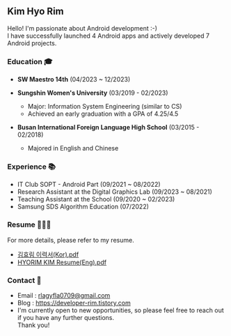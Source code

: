 ##  Kim Hyo Rim

Hello! I'm passionate about Android development :-) </br>
I have successfully launched 4 Android apps and actively developed 7 Android projects.


### Education 🎓

- **SW Maestro 14th** (04/2023 ~ 12/2023)

- **Sungshin Women's University** (03/2019 - 02/2023)
  
  - Major: Information System Engineering (similar to CS)
  - Achieved an early graduation with a GPA of 4.25/4.5
 
- **Busan International Foreign Language High School** (03/2015 - 02/2018)

  - Majored in English and Chinese



### Experience 📚

- IT Club SOPT - Android Part (09/2021 ~ 08/2022)
- Research Assistant at the Digital Graphics Lab (09/2023 ~ 08/2021)
- Teaching Assistant at the School (09/2020 ~ 02/2023)
- Samsung SDS Algorithm Education (07/2022)

### Resume 👩🏻‍💻

For more details, please refer to my resume.
- <a href="https://github.com/KxxHyoRim/Kxxhyorim/files/13557713/Resume.pdf" target="_blank">김효림 이력서(Kor).pdf</a>
- <a href="https://github.com/KxxHyoRim/Kxxhyorim/files/15022845/Hyorim.Kim_Resume.Eng.pdf" target="_blank">HYORIM KIM Resume(Eng).pdf</a>



### Contact 📮

- Email : rlagyfla0709@gmail.com </br>
- Blog : https://developer-rim.tistory.com </br>
- I'm currently open to new opportunities, so please feel free to reach out if you have any further questions. </br>
Thank you!
